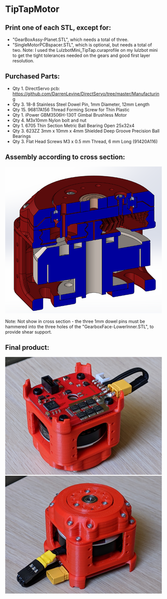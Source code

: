 # TipTapMotor

## Print one of each STL, except for:
* "GearBoxAssy-Planet.STL", which needs a total of three.
* "SingleMotorPCBspacer.STL", which is optional, but needs a total of two.
Note: I used the LulzbotMini_TipTap.curaprofile on my lulzbot mini to get the tight tolerances needed on the gears and good first layer resolution.

## Purchased Parts:
* Qty 1. DirectServo pcb: https://github.com/DarrenLevine/DirectServo/tree/master/Manufacturing
* Qty 3. 18-8 Stainless Steel Dowel Pin, 1mm Diameter, 12mm Length
* Qty 15. 96817A156 Thread Forming Screw for Thin Plastic
* Qty 1. iPower GBM3506H-130T Gimbal Brushless Motor
* Qty 4. M3x10mm Nylon bolt and nut
* Qty 1. 6705 Thin Section Metric Ball Bearing Open 25x32x4
* Qty 3. 623ZZ 3mm x 10mm x 4mm Shielded Deep Groove Precision Ball Bearings
* Qty 3. Flat Head Screws M3 x 0.5 mm Thread, 6 mm Long (91420A116)

## Assembly according to cross section:
![](cross_section.jpg)

Note: Not show in cross section - the three 1mm dowel pins must be hammered into the three holes of the "GearboxFace-LowerInner.STL", to provide shear support.

## Final product:
![](iso1.jpg)
![](iso2.jpg)